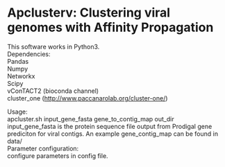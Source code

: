 # Apclusterv: Clustering viral genomes with Affinity Propagation
This software works in Python3.<br>
Dependencies:<br>
   Pandas<br>
   Numpy<br>
   Networkx<br>
   Scipy<br>
   vConTACT2 (bioconda channel)<br>
   cluster_one (http://www.paccanarolab.org/cluster-one/)<br>
   
Usage:<br>
   apcluster.sh input_gene_fasta gene_to_contig_map out_dir<br>
   input_gene_fasta is the protein sequence file output from Prodigal gene prediciton for viral contigs. An example gene_contig_map can be found in data/<br>
Parameter configuration:<br>
   configure parameters in config file.<br>
